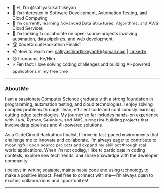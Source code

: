 - 👋 Hi, I’m @sathyasrikarthikeyan  
- 👀 I’m interested in Software Development, Automation Testing, and Cloud Computing  
- 🌱 I’m currently learning Advanced Data Structures, Algorithms, and AWS Cloud Services  
- 💞️ I’m looking to collaborate on open-source projects involving automation, data pipelines, and web development  
- 🏆 CodeCircuit Hackathon Finalist  
- 📫 How to reach me: sathyasrikarthikeyan16@gmail.com | [LinkedIn](https://www.linkedin.com/in/sathya-sri-5208b9250/)  
- 😄 Pronouns: He/Him  
- ⚡ Fun fact: I love solving coding challenges and building AI-powered applications in my free time  

---

### About Me

I am a passionate Computer Science graduate with a strong foundation in programming, automation testing, and cloud technologies. I enjoy solving complex problems through clean, efficient code and continuously learning cutting-edge technologies. My journey so far includes hands-on experience with Java, Python, Selenium, and AWS, alongside building projects that involve data pipelines and AI-powered solutions.

As a CodeCircuit Hackathon finalist, I thrive in fast-paced environments that challenge me to innovate and collaborate. I’m always eager to contribute to meaningful open-source projects and expand my skill set through real-world applications. When I’m not coding, I like to participate in coding contests, explore new tech trends, and share knowledge with the developer community.

I believe in writing scalable, maintainable code and using technology to make a positive impact. Feel free to connect with me—I’m always open to exciting collaborations and opportunities!

---
